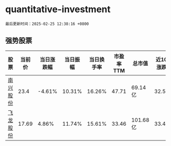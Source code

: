 # quantitative-investment

`最后更新时间：2025-02-25 12:38:16 +0800`

## 强势股票

|股票|当前价|当日涨跌幅|当日振幅|当日换手率|市盈率TTM|总市值|近10日涨跌幅|
|----|----|----|----|----|----|----|----|
|[南兴股份](https://xueqiu.com/S/SZ002757)|23.4|-4.61%|10.31%|16.26%|47.71|69.14亿|32.58%|
|[飞龙股份](https://xueqiu.com/S/SZ002536)|17.69|4.86%|11.74%|15.61%|33.46|101.68亿|33.41%|
